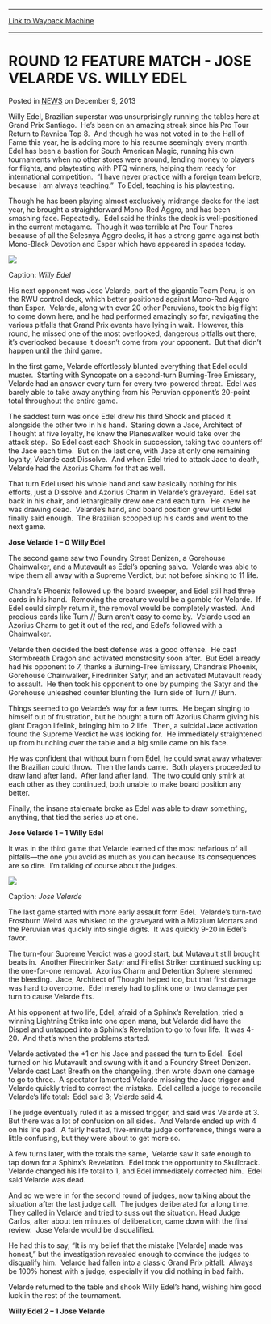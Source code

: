 
---
[Link to Wayback Machine](https://web.archive.org/web/20211207220118/https://magic.wizards.com/en/articles/archive/round-12-feature-match-jose-velarde-vs-willy-edel-2013-12-09)

[_metadata_:description]:- "Willy Edel, Brazilian superstar was unsurprisingly running the tables here at Grand Prix Santiago. He’s been on an amazing streak since his Pro Tour Return to Ravnica Top 8. And though he was not voted in to the Hall of Fame this year, he is adding more to his resume seemingly every month. Edel has been a bastion for South American Magic, running his own tournaments when no"
[_metadata_:generator]:- "Drupal 7 (http://drupal.org)"
[_metadata_:node]:- "119281"
[_metadata_:publish_date]:- "2013-12-09"
[_metadata_:source]:- "div-main-content"
[_metadata_:title]:- "ROUND 12 FEATURE MATCH - JOSE VELARDE VS. WILLY EDEL"
[_metadata_:wayback_capture_timestamp]:- "2021-12-07 22:01:18"
[_metadata_:wayback_raw_url]:- "https://web.archive.org/web/20211207220118id_/https://magic.wizards.com/en/articles/archive/round-12-feature-match-jose-velarde-vs-willy-edel-2013-12-09"
[_metadata_:wayback_url]:- "https://magic.wizards.com/en/articles/archive/round-12-feature-match-jose-velarde-vs-willy-edel-2013-12-09"
---


ROUND 12 FEATURE MATCH - JOSE VELARDE VS. WILLY EDEL
====================================================



 Posted in [NEWS](/en/articles)
 on December 9, 2013 










Willy Edel, Brazilian superstar was unsurprisingly running the tables here at Grand Prix Santiago.  He’s been on an amazing streak since his Pro Tour Return to Ravnica Top 8.  And though he was not voted in to the Hall of Fame this year, he is adding more to his resume seemingly every month.  Edel has been a bastion for South American Magic, running his own tournaments when no other stores were around, lending money to players for flights, and playtesting with PTQ winners, helping them ready for international competition.  “I have never practice with a foreign team before, because I am always teaching.”  To Edel, teaching is his playtesting.  
  

Though he has been playing almost exclusively midrange decks for the last year, he brought a straightforward Mono-Red Aggro, and has been smashing face. Repeatedly.  Edel said he thinks the deck is well-positioned in the current metagame.  Though it was terrible at Pro Tour Theros because of all the Selesnya Aggro decks, it has a strong game against both Mono-Black Devotion and Esper which have appeared in spades today.


![](https://media.wizards.com/legacy/mtg/images/daily/events/gpsnt13/r12_edel.jpg)


Caption: *Willy Edel* 


  

His next opponent was Jose Velarde, part of the gigantic Team Peru, is on the RWU control deck, which better positioned against Mono-Red Aggro than Esper.  Velarde, along with over 20 other Peruvians, took the big flight to come down here, and he had performed amazingly so far, navigating the various pitfalls that Grand Prix events have lying in wait.  However, this round, he missed one of the most overlooked, dangerous pitfalls out there; it’s overlooked because it doesn’t come from your opponent.  But that didn’t happen until the third game.  
  

In the first game, Velarde effortlessly blunted everything that Edel could muster.  Starting with Syncopate on a second-turn Burning-Tree Emissary, Velarde had an answer every turn for every two-powered threat.  Edel was barely able to take away anything from his Peruvian opponent’s 20-point total throughout the entire game.  
  

The saddest turn was once Edel drew his third Shock and placed it alongside the other two in his hand.  Staring down a Jace, Architect of Thought at five loyalty, he knew the Planeswalker would take over the attack step.  So Edel cast each Shock in succession, taking two counters off the Jace each time.  But on the last one, with Jace at only one remaining loyalty, Velarde cast Dissolve.  And when Edel tried to attack Jace to death, Velarde had the Azorius Charm for that as well.  
  

That turn Edel used his whole hand and saw basically nothing for his efforts, just a Dissolve and Azorius Charm in Velarde’s graveyard.  Edel sat back in his chair, and lethargically drew one card each turn.  He knew he was drawing dead.  Velarde’s hand, and board position grew until Edel finally said enough.  The Brazilian scooped up his cards and went to the next game.  
  
**Jose Velarde 1 – 0 Willy Edel**  
  

The second game saw two Foundry Street Denizen, a Gorehouse Chainwalker, and a Mutavault as Edel’s opening salvo.  Velarde was able to wipe them all away with a Supreme Verdict, but not before sinking to 11 life.  
  

Chandra’s Phoenix followed up the board sweeper, and Edel still had three cards in his hand.  Removing the creature would be a gamble for Velarde.  If Edel could simply return it, the removal would be completely wasted.  And precious cards like Turn // Burn aren’t easy to come by.  Velarde used an Azorius Charm to get it out of the red, and Edel’s followed with a Chainwalker.  
  

Velarde then decided the best defense was a good offense.  He cast Stormbreath Dragon and activated monstrosity soon after.  But Edel already had his opponent to 7, thanks a Burning-Tree Emissary, Chandra’s Phoenix, Gorehouse Chainwalker, Firedrinker Satyr, and an activated Mutavault ready to assault.  He then took his opponent to one by pumping the Satyr and the Gorehouse unleashed counter blunting the Turn side of Turn // Burn.  
  

Things seemed to go Velarde’s way for a few turns.  He began singing to himself out of frustration, but he bought a turn off Azorius Charm giving his giant Dragon lifelink, bringing him to 2 life.  Then, a suicidal Jace activation found the Supreme Verdict he was looking for.  He immediately straightened up from hunching over the table and a big smile came on his face.  
  

He was confident that without burn from Edel, he could swat away whatever the Brazilian could throw.  Then the lands came.  Both players proceeded to draw land after land.  After land after land.  The two could only smirk at each other as they continued, both unable to make board position any better.  
  

Finally, the insane stalemate broke as Edel was able to draw something, anything, that tied the series up at one.  
  
**Jose Velarde 1 – 1 Willy Edel**  
  

It was in the third game that Velarde learned of the most nefarious of all pitfalls—the one you avoid as much as you can because its consequences are so dire.  I’m talking of course about the judges.


![](https://media.wizards.com/legacy/mtg/images/daily/events/gpsnt13/r12_velarde.jpg)


Caption: *Jose Velarde*  

The last game started with more early assault form Edel.  Velarde’s turn-two Frostburn Weird was whisked to the graveyard with a Mizzium Mortars and the Peruvian was quickly into single digits.  It was quickly 9-20 in Edel’s favor.  
  

The turn-four Supreme Verdict was a good start, but Mutavault still brought beats in.  Another Firedrinker Satyr and Firefist Striker continued sucking up the one-for-one removal.  Azorius Charm and Detention Sphere stemmed the bleeding.  Jace, Architect of Thought helped too, but that first damage was hard to overcome.  Edel merely had to plink one or two damage per turn to cause Velarde fits.  
  

At his opponent at two life, Edel, afraid of a Sphinx’s Revelation, tried a winning Lightning Strike into one open mana, but Velarde did have the Dispel and untapped into a Sphinx’s Revelation to go to four life.  It was 4-20.  And that’s when the problems started.  
  

Velarde activated the +1 on his Jace and passed the turn to Edel.  Edel turned on his Mutavault and swung with it and a Foundry Street Denizen.  Velarde cast Last Breath on the changeling, then wrote down one damage to go to three.  A spectator lamented Velarde missing the Jace trigger and Velarde quickly tried to correct the mistake.  Edel called a judge to reconcile Velarde’s life total:  Edel said 3; Velarde said 4.  
  

The judge eventually ruled it as a missed trigger, and said was Velarde at 3.  But there was a lot of confusion on all sides.  And Velarde ended up with 4 on his life pad.  A fairly heated, five-minute judge conference, things were a little confusing, but they were about to get more so.  
  

A few turns later, with the totals the same,  Velarde saw it safe enough to tap down for a Sphinx’s Revelation.  Edel took the opportunity to Skullcrack.  Velarde changed his life total to 1, and Edel immediately corrected him.  Edel said Velarde was dead.  
  

And so we were in for the second round of judges, now talking about the situation after the last judge call.  The judges deliberated for a long time.  They called in Velarde and tried to suss out the situation. Head Judge Carlos, after about ten minutes of deliberation, came down with the final review.  Jose Velarde would be disqualified.  
  

He had this to say, “It is my belief that the mistake [Velarde] made was honest,” but the investigation revealed enough to convince the judges to disqualify him.  Velarde had fallen into a classic Grand Prix pitfall:  Always be 100% honest with a judge, especially if you did nothing in bad faith.  
  

Velarde returned to the table and shook Willy Edel’s hand, wishing him good luck in the rest of the tournament.  
  
**Willy Edel 2 – 1 Jose Velarde**







